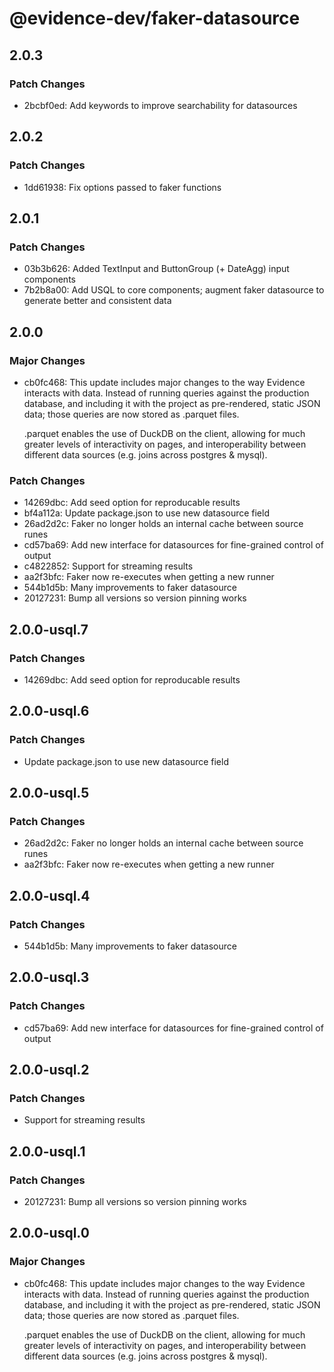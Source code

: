 # @evidence-dev/faker-datasource

## 2.0.3

### Patch Changes

- 2bcbf0ed: Add keywords to improve searchability for datasources

## 2.0.2

### Patch Changes

- 1dd61938: Fix options passed to faker functions

## 2.0.1

### Patch Changes

- 03b3b626: Added TextInput and ButtonGroup (+ DateAgg) input components
- 7b2b8a00: Add USQL to core components; augment faker datasource to generate better and consistent data

## 2.0.0

### Major Changes

- cb0fc468: This update includes major changes to the way Evidence interacts with data.
  Instead of running queries against the production database, and including it
  with the project as pre-rendered, static JSON data; those queries are now stored as .parquet files.

  .parquet enables the use of DuckDB on the client, allowing for much greater levels of interactivity
  on pages, and interoperability between different data sources (e.g. joins across postgres & mysql).

### Patch Changes

- 14269dbc: Add seed option for reproducable results
- bf4a112a: Update package.json to use new datasource field
- 26ad2d2c: Faker no longer holds an internal cache between source runes
- cd57ba69: Add new interface for datasources for fine-grained control of output
- c4822852: Support for streaming results
- aa2f3bfc: Faker now re-executes when getting a new runner
- 544b1d5b: Many improvements to faker datasource
- 20127231: Bump all versions so version pinning works

## 2.0.0-usql.7

### Patch Changes

- 14269dbc: Add seed option for reproducable results

## 2.0.0-usql.6

### Patch Changes

- Update package.json to use new datasource field

## 2.0.0-usql.5

### Patch Changes

- 26ad2d2c: Faker no longer holds an internal cache between source runes
- aa2f3bfc: Faker now re-executes when getting a new runner

## 2.0.0-usql.4

### Patch Changes

- 544b1d5b: Many improvements to faker datasource

## 2.0.0-usql.3

### Patch Changes

- cd57ba69: Add new interface for datasources for fine-grained control of output

## 2.0.0-usql.2

### Patch Changes

- Support for streaming results

## 2.0.0-usql.1

### Patch Changes

- 20127231: Bump all versions so version pinning works

## 2.0.0-usql.0

### Major Changes

- cb0fc468: This update includes major changes to the way Evidence interacts with data.
  Instead of running queries against the production database, and including it
  with the project as pre-rendered, static JSON data; those queries are now stored as .parquet files.

  .parquet enables the use of DuckDB on the client, allowing for much greater levels of interactivity
  on pages, and interoperability between different data sources (e.g. joins across postgres & mysql).
